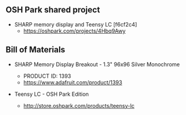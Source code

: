 ## OSH Park shared project
* SHARP memory display and Teensy LC [f6cf2c4]
   * https://oshpark.com/projects/4Hbq9Awy
## Bill of Materials
* SHARP Memory Display Breakout - 1.3" 96x96 Silver Monochrome
   * PRODUCT ID: 1393
   * https://www.adafruit.com/product/1393

* Teensy LC - OSH Park Edition
   * http://store.oshpark.com/products/teensy-lc

